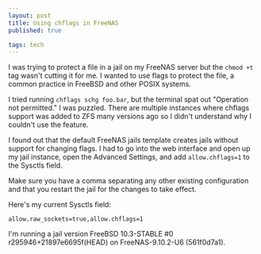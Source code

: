 ```yaml
---
layout: post
title: Using chflags in FreeNAS
published: true

tags: tech
---
```


I was trying to protect a file in a jail on my FreeNAS server but the `chmod +t` tag wasn't 
cutting it for me. I wanted to use flags to protect the file, a common practice in FreeBSD 
and other POSIX systems.

I tried running `chflags schg foo.bar`, but the terminal spat out "Operation not 
permitted." I was puzzled. There are multiple instances where chflags support was added to 
ZFS many versions ago so I didn't understand why I couldn't use the feature.

I found out that the default FreeNAS jails template creates jails without support for 
changing flags. I had to go into the web interface and open up my jail instance, open the Advanced Settings, and add `allow.chflags=1` to the Sysctls field.

Make sure you have a comma separating any other existing configuration and that you restart 
the jail for the changes to take effect.

Here's my current Sysctls field:
```
allow.raw_sockets=true,allow.chflags=1
```

I'm running a jail version FreeBSD 10.3-STABLE #0 r295946+21897e6695f(HEAD) on FreeNAS-9.10.2-U6 (561f0d7a1).
